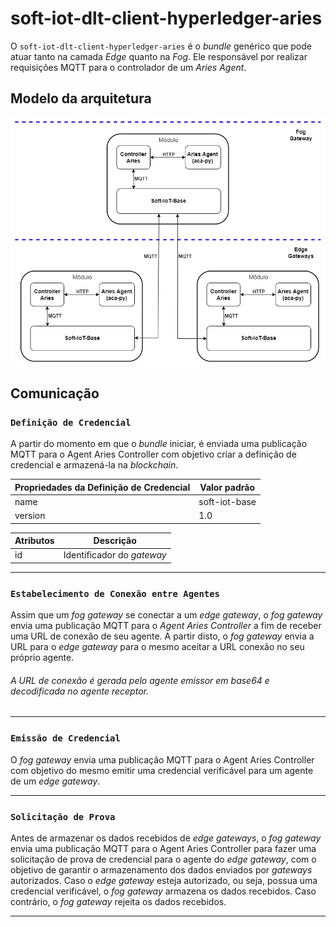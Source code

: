 # soft-iot-dlt-client-hyperledger-aries

O `soft-iot-dlt-client-hyperledger-aries` é o _bundle_ genérico que pode atuar tanto na camada _Edge_ quanto na _Fog_. Ele responsável por realizar requisições MQTT para o controlador de um _Aries Agent_.

## Modelo da arquitetura

<p align="center">
  <img src="./assets/Decentralized-identity-soft-iot.png" width="580px" />
</p>

## Comunicação

### `Definição de Credencial`

A partir do momento em que o _bundle_ iniciar, é enviada uma publicação MQTT para o Agent Aries Controller com objetivo criar a definição de credencial e armazená-la na _blockchain_.

| Propriedades da Definição de Credencial | Valor padrão  |
| --------------------------------------- | ------------- |
| name                                    | soft-iot-base |
| version                                 | 1.0           |

| Atributos | Descrição                  |
| --------- | -------------------------- |
| id        | Identificador do _gateway_ |

---

### `Estabelecimento de Conexão entre Agentes`

Assim que um _fog gateway_ se conectar a um _edge gateway_, o _fog gateway_ envia uma publicação MQTT para o _Agent Aries Controller_ a fim de receber uma URL de conexão de seu agente. A partir disto, o _fog gateway_ envia a URL para o _edge gateway_ para o mesmo aceitar a URL conexão no seu próprio agente.

###### A URL de conexão é gerada pelo agente emissor em _base64_ e decodificada no agente receptor.

---

### `Emissão de Credencial`

O _fog gateway_ envia uma publicação MQTT para o Agent Aries Controller com objetivo do mesmo emitir uma credencial verificável para um agente de um _edge gateway_.

---

### `Solicitação de Prova`

Antes de armazenar os dados recebidos de _edge gateways_, o _fog gateway_ envia uma publicação MQTT para o Agent Aries Controller para fazer uma solicitação de prova de credencial para o agente do _edge gateway_, com o objetivo de garantir o armazenamento dos dados enviados por _gateways_ autorizados. Caso o _edge gateway_ esteja autorizado, ou seja, possua uma credencial verificável, o _fog gateway_ armazena os dados recebidos. Caso contrário, o _fog gateway_ rejeita os dados recebidos.

---
